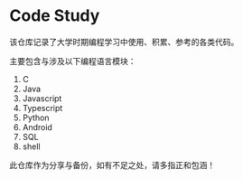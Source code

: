 # Code Study

该仓库记录了大学时期编程学习中使用、积累、参考的各类代码。

主要包含与涉及以下编程语言模块：

1. C
2. Java
3. Javascript
4. Typescript
5. Python
6. Android
7. SQL
8. shell

此仓库作为分享与备份，如有不足之处，请多指正和包涵！
